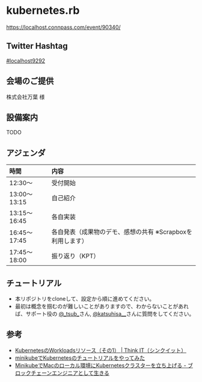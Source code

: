 # kubernetes.rb

https://localhost.connpass.com/event/90340/

## Twitter Hashtag

[#localhost9292](https://twitter.com/hashtag/localhost9292?src=hash)

## 会場のご提供

株式会社万葉 様

## 設備案内

TODO

## アジェンダ

時間 | 内容
:---|:---
12:30〜 | 受付開始
13:00〜13:15 | 自己紹介
13:15〜16:45 | 各自実装
16:45〜17:45 | 各自発表（成果物のデモ、感想の共有 ※Scrapboxを利用します）
17:45〜18:00 | 振り返り（KPT）

## チュートリアル

* 本リポジトリをcloneして、設定から順に進めてください。
* 最初は概念を掴むのが難しいことがありますので、わからないことがあれば、サポート役の [@\_tsub\_](https://twitter.com/_tsub_)さん, [@katsuhisa\_\_](https://twitter.com/katsuhisa__)さんに質問をしてください。

## 参考

- [KubernetesのWorkloadsリソース（その1） | Think IT（シンクイット）](https://thinkit.co.jp/article/13610)
- [minikubeでKubernetesのチュートリアルをやってみた](https://hnakamur.github.io/blog/2016/12/31/tried-kubernetes-tutorial-with-minikube/)
- [MinikubeでMacのローカル環境にKubernetesクラスターを立ち上げる - ブロックチェーンエンジニアとして生きる](https://tomokazu-kozuma.com/launch-kubernetes-cluster-in-macs-local-environment-with-minikube/)
